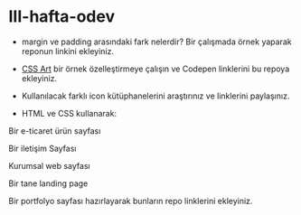 # III-hafta-odev

- margin ve padding arasındaki fark nelerdir? Bir çalışmada örnek yaparak reponun linkini ekleyiniz.

- [CSS Art](https://css-art.com/) bir örnek özelleştirmeye çalışın ve Codepen linklerini bu repoya ekleyiniz. 

- Kullanılacak farklı icon kütüphanelerini araştırınız ve linklerini paylaşınız.

- HTML ve CSS kullanarak:

Bir e-ticaret ürün sayfası 

Bir iletişim Sayfası

Kurumsal web sayfası

Bir tane landing page

Bir portfolyo sayfası hazırlayarak bunların repo linklerini ekleyiniz.
